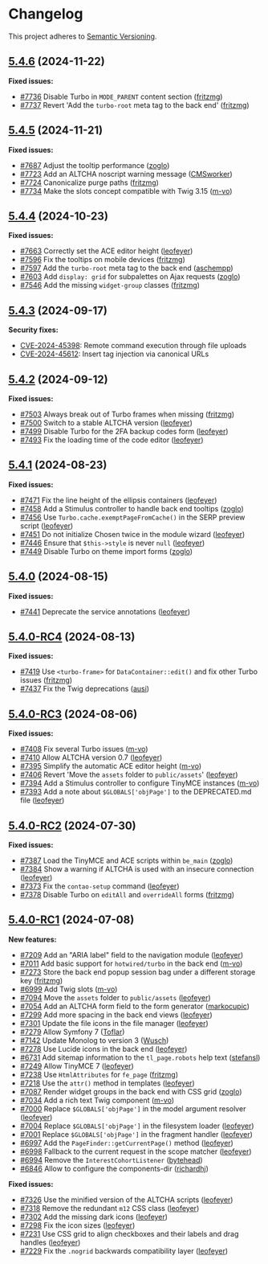 # Changelog

This project adheres to [Semantic Versioning].

## [5.4.6] (2024-11-22)

**Fixed issues:**

- [#7736] Disable Turbo in `MODE_PARENT` content section ([fritzmg])
- [#7737] Revert 'Add the `turbo-root` meta tag to the back end' ([fritzmg])

## [5.4.5] (2024-11-21)

**Fixed issues:**

- [#7687] Adjust the tooltip performance ([zoglo])
- [#7723] Add an ALTCHA noscript warning message ([CMSworker])
- [#7724] Canonicalize purge paths ([fritzmg])
- [#7734] Make the slots concept compatible with Twig 3.15 ([m-vo])

## [5.4.4] (2024-10-23)

**Fixed issues:**

- [#7663] Correctly set the ACE editor height ([leofeyer])
- [#7596] Fix the tooltips on mobile devices ([fritzmg])
- [#7597] Add the `turbo-root` meta tag to the back end ([aschempp])
- [#7603] Add `display: grid` for subpalettes on Ajax requests ([zoglo])
- [#7546] Add the missing `widget-group` classes ([fritzmg])

## [5.4.3] (2024-09-17)

**Security fixes:**

- [CVE-2024-45398]: Remote command execution through file uploads
- [CVE-2024-45612]: Insert tag injection via canonical URLs

## [5.4.2] (2024-09-12)

**Fixed issues:**

- [#7503] Always break out of Turbo frames when missing ([fritzmg])
- [#7500] Switch to a stable ALTCHA version ([leofeyer])
- [#7499] Disable Turbo for the 2FA backup codes form ([leofeyer])
- [#7493] Fix the loading time of the code editor ([leofeyer])

## [5.4.1] (2024-08-23)

**Fixed issues:**

- [#7471] Fix the line height of the ellipsis containers ([leofeyer])
- [#7458] Add a Stimulus controller to handle back end tooltips  ([zoglo])
- [#7456] Use `Turbo.cache.exemptPageFromCache()` in the SERP preview script ([leofeyer])
- [#7451] Do not initialize Chosen twice in the module wizard ([leofeyer])
- [#7446] Ensure that `$this->style` is never `null` ([leofeyer])
- [#7449] Disable Turbo on theme import forms ([zoglo])

## [5.4.0] (2024-08-15)

**Fixed issues:**

- [#7441] Deprecate the service annotations ([leofeyer])

## [5.4.0-RC4] (2024-08-13)

**Fixed issues:**

- [#7419] Use `<turbo-frame>` for `DataContainer::edit()` and fix other Turbo issues ([fritzmg])
- [#7437] Fix the Twig deprecations ([ausi])

## [5.4.0-RC3] (2024-08-06)

**Fixed issues:**

- [#7408] Fix several Turbo issues ([m-vo])
- [#7410] Allow ALTCHA version 0.7 ([leofeyer])
- [#7395] Simplify the automatic ACE editor height ([m-vo])
- [#7406] Revert 'Move the `assets` folder to `public/assets`' ([leofeyer])
- [#7394] Add a Stimulus controller to configure TinyMCE instances ([m-vo])
- [#7393] Add a note about `$GLOBALS['objPage']` to the DEPRECATED.md file ([leofeyer])

## [5.4.0-RC2] (2024-07-30)

**Fixed issues:**

- [#7387] Load the TinyMCE and ACE scripts within `be_main` ([zoglo])
- [#7384] Show a warning if ALTCHA is used with an insecure connection ([leofeyer])
- [#7373] Fix the `contao-setup` command ([leofeyer])
- [#7378] Disable Turbo on `editAll` and `overrideAll` forms ([fritzmg])

## [5.4.0-RC1] (2024-07-08)

**New features:**

- [#7209] Add an "ARIA label" field to the navigation module ([leofeyer])
- [#7011] Add basic support for `hotwired/turbo` in the back end ([m-vo])
- [#7273] Store the back end popup session bag under a different storage key ([fritzmg])
- [#6999] Add Twig slots ([m-vo])
- [#7094] Move the `assets` folder to `public/assets` ([leofeyer])
- [#7054] Add an ALTCHA form field to the form generator ([markocupic])
- [#7299] Add more spacing in the back end views ([leofeyer])
- [#7301] Update the file icons in the file manager ([leofeyer])
- [#7279] Allow Symfony 7 ([Toflar])
- [#7142] Update Monolog to version 3 ([Wusch])
- [#7278] Use Lucide icons in the back end ([leofeyer])
- [#6731] Add sitemap information to the `tl_page.robots` help text ([stefansl])
- [#7249] Allow TinyMCE 7 ([leofeyer])
- [#7238] Use `HtmlAttributes` for `fe_page` ([fritzmg])
- [#7218] Use the `attr()` method in templates ([leofeyer])
- [#7087] Render widget groups in the back end with CSS grid ([zoglo])
- [#7034] Add a rich text Twig component ([m-vo])
- [#7000] Replace `$GLOBALS['objPage']` in the model argument resolver ([leofeyer])
- [#7004] Replace `$GLOBALS['objPage']` in the filesystem loader ([leofeyer])
- [#7001] Replace `$GLOBALS['objPage']` in the fragment handler ([leofeyer])
- [#6997] Add the `PageFinder::getCurrentPage()` method ([leofeyer])
- [#6998] Fallback to the current request in the scope matcher ([leofeyer])
- [#6994] Remove the `InterestCohortListener` ([bytehead])
- [#6846] Allow to configure the components-dir ([richardhj])

**Fixed issues:**

- [#7326] Use the minified version of the ALTCHA scripts ([leofeyer])
- [#7318] Remove the redundant `m12` CSS class ([leofeyer])
- [#7302] Add the missing dark icons ([leofeyer])
- [#7298] Fix the icon sizes ([leofeyer])
- [#7231] Use CSS grid to align checkboxes and their labels and drag handles ([leofeyer])
- [#7229] Fix the `.nogrid` backwards compatibility layer ([leofeyer])

[Semantic Versioning]: https://semver.org/spec/v2.0.0.html
[5.4.6]: https://github.com/contao/contao/releases/tag/5.4.6
[5.4.5]: https://github.com/contao/contao/releases/tag/5.4.5
[5.4.4]: https://github.com/contao/contao/releases/tag/5.4.4
[5.4.3]: https://github.com/contao/contao/releases/tag/5.4.3
[5.4.2]: https://github.com/contao/contao/releases/tag/5.4.2
[5.4.1]: https://github.com/contao/contao/releases/tag/5.4.1
[5.4.0]: https://github.com/contao/contao/releases/tag/5.4.0
[5.4.0-RC4]: https://github.com/contao/contao/releases/tag/5.4.0-RC4
[5.4.0-RC3]: https://github.com/contao/contao/releases/tag/5.4.0-RC3
[5.4.0-RC2]: https://github.com/contao/contao/releases/tag/5.4.0-RC2
[5.4.0-RC1]: https://github.com/contao/contao/releases/tag/5.4.0-RC1
[CVE-2024-45398]: https://github.com/contao/contao/security/advisories/GHSA-vm6r-j788-hjh5
[CVE-2024-45612]: https://github.com/contao/contao/security/advisories/GHSA-2xpq-xp6c-5mgj
[aschempp]: https://github.com/aschempp
[ausi]: https://github.com/ausi
[bytehead]: https://github.com/bytehead
[CMSworker]: https://github.com/CMSworker
[fritzmg]: https://github.com/fritzmg
[leofeyer]: https://github.com/leofeyer
[m-vo]: https://github.com/m-vo
[markocupic]: https://github.com/markocupic
[richardhj]: https://github.com/richardhj
[stefansl]: https://github.com/stefansl
[Toflar]: https://github.com/Toflar
[Wusch]: https://github.com/Wusch
[zoglo]: https://github.com/zoglo
[#6731]: https://github.com/contao/contao/pull/6731
[#6846]: https://github.com/contao/contao/pull/6846
[#6994]: https://github.com/contao/contao/pull/6994
[#6997]: https://github.com/contao/contao/pull/6997
[#6998]: https://github.com/contao/contao/pull/6998
[#6999]: https://github.com/contao/contao/pull/6999
[#7000]: https://github.com/contao/contao/pull/7000
[#7001]: https://github.com/contao/contao/pull/7001
[#7004]: https://github.com/contao/contao/pull/7004
[#7011]: https://github.com/contao/contao/pull/7011
[#7034]: https://github.com/contao/contao/pull/7034
[#7054]: https://github.com/contao/contao/pull/7054
[#7087]: https://github.com/contao/contao/pull/7087
[#7094]: https://github.com/contao/contao/pull/7094
[#7142]: https://github.com/contao/contao/pull/7142
[#7209]: https://github.com/contao/contao/pull/7209
[#7218]: https://github.com/contao/contao/pull/7218
[#7229]: https://github.com/contao/contao/pull/7229
[#7231]: https://github.com/contao/contao/pull/7231
[#7238]: https://github.com/contao/contao/pull/7238
[#7249]: https://github.com/contao/contao/pull/7249
[#7273]: https://github.com/contao/contao/pull/7273
[#7278]: https://github.com/contao/contao/pull/7278
[#7279]: https://github.com/contao/contao/pull/7279
[#7298]: https://github.com/contao/contao/pull/7298
[#7299]: https://github.com/contao/contao/pull/7299
[#7301]: https://github.com/contao/contao/pull/7301
[#7302]: https://github.com/contao/contao/pull/7302
[#7318]: https://github.com/contao/contao/pull/7318
[#7326]: https://github.com/contao/contao/pull/7326
[#7373]: https://github.com/contao/contao/pull/7373
[#7378]: https://github.com/contao/contao/pull/7378
[#7384]: https://github.com/contao/contao/pull/7384
[#7387]: https://github.com/contao/contao/pull/7387
[#7393]: https://github.com/contao/contao/pull/7393
[#7394]: https://github.com/contao/contao/pull/7394
[#7395]: https://github.com/contao/contao/pull/7395
[#7406]: https://github.com/contao/contao/pull/7406
[#7408]: https://github.com/contao/contao/pull/7408
[#7410]: https://github.com/contao/contao/pull/7410
[#7419]: https://github.com/contao/contao/pull/7419
[#7437]: https://github.com/contao/contao/pull/7437
[#7441]: https://github.com/contao/contao/pull/7441
[#7446]: https://github.com/contao/contao/pull/7446
[#7449]: https://github.com/contao/contao/pull/7449
[#7451]: https://github.com/contao/contao/pull/7451
[#7456]: https://github.com/contao/contao/pull/7456
[#7458]: https://github.com/contao/contao/pull/7458
[#7471]: https://github.com/contao/contao/pull/7471
[#7493]: https://github.com/contao/contao/pull/7493
[#7499]: https://github.com/contao/contao/pull/7499
[#7500]: https://github.com/contao/contao/pull/7500
[#7503]: https://github.com/contao/contao/pull/7503
[#7546]: https://github.com/contao/contao/pull/7546
[#7596]: https://github.com/contao/contao/pull/7596
[#7597]: https://github.com/contao/contao/pull/7597
[#7603]: https://github.com/contao/contao/pull/7603
[#7663]: https://github.com/contao/contao/pull/7663
[#7687]: https://github.com/contao/contao/pull/7687
[#7723]: https://github.com/contao/contao/pull/7723
[#7724]: https://github.com/contao/contao/pull/7724
[#7734]: https://github.com/contao/contao/pull/7734
[#7736]: https://github.com/contao/contao/pull/7736
[#7737]: https://github.com/contao/contao/pull/7737
